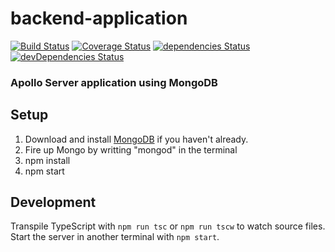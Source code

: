 # backend-application
[![Build Status](https://travis-ci.org/racketometer/backend-application.svg?branch=master)](https://travis-ci.org/racketometer/backend-application)
[![Coverage Status](https://coveralls.io/repos/karnich/backend-application/badge.svg?branch=master)](https://coveralls.io/r/karnich/backend-application?branch=master)
[![dependencies Status](https://david-dm.org/racketometer/backend-application/status.svg)](https://david-dm.org/racketometer/backend-application)
[![devDependencies Status](https://david-dm.org/racketometer/backend-application/dev-status.svg)](https://david-dm.org/racketometer/backend-application?type=dev)

### Apollo Server application using MongoDB

## Setup

1. Download and install [MongoDB](https://www.mongodb.com/download-center#community) if you haven't already.
2. Fire up Mongo by writting "mongod" in the terminal
4. npm install
5. npm start

## Development
Transpile TypeScript with `npm run tsc` or `npm run tscw` to watch source files.
Start the server in another terminal with `npm start`.
